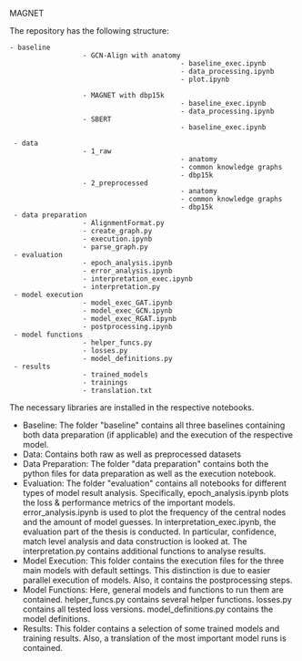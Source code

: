 MAGNET

The repository has the following structure:


    - baseline
                      - GCN-Align with anatomy
                                              - baseline_exec.ipynb
                                              - data_processing.ipynb
                                              - plot.ipynb

                      - MAGNET with dbp15k
                                              - baseline_exec.ipynb
                                              - data_processing.ipynb
                      - SBERT
                                              - baseline_exec.ipynb

     - data
                      - 1_raw
                                              - anatomy
                                              - common knowledge graphs
                                              - dbp15k
                      - 2_preprocessed
                                              - anatomy
                                              - common knowledge graphs
                                              - dbp15k
     - data preparation
                      - AlignmentFormat.py
                      - create_graph.py
                      - execution.ipynb
                      - parse_graph.py
     - evaluation
                      - epoch_analysis.ipynb
                      - error_analysis.ipynb
                      - interpretation_exec.ipynb
                      - interpretation.py
     - model execution
                      - model_exec_GAT.ipynb
                      - model_exec_GCN.ipynb
                      - model_exec_RGAT.ipynb
                      - postprocessing.ipynb
     - model functions
                      - helper_funcs.py
                      - losses.py
                      - model_definitions.py
     - results
                      - trained_models
                      - trainings
                      - translation.txt



The necessary libraries are installed in the respective notebooks.

- Baseline: The folder "baseline" contains all three baselines containing both data preparation (if applicable) and the execution of the respective model.
- Data: Contains both raw as well as preprocessed datasets
- Data Preparation: The folder "data preparation" contains both the python files for data preparation as well as the execution notebook.
- Evaluation: The folder "evaluation" contains all notebooks for different types of model result analysis.
Specifically, epoch_analysis.ipynb plots the loss & performance metrics of the important models. error_analysis.ipynb
is used to plot the frequency of the central nodes and the amount of model guesses. In interpretation_exec.ipynb, the evaluation
part of the thesis is conducted. In particular, confidence, match level analysis and data construction is looked at.
The interpretation.py contains additional functions to analyse results.
- Model Execution: This folder contains the execution files for the three main models with default settings. This distinction
is due to easier parallel execution of models. Also, it contains the postprocessing steps.
- Model Functions: Here, general models and functions to run them are contained. helper_funcs.py contains several helper functions.
losses.py contains all tested loss versions. model_definitions.py contains the model definitions.
- Results: This folder contains a selection of some trained models and training results. Also, a translation of the most
important model runs is contained.


